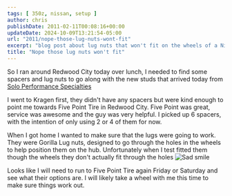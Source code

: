 ```yaml
---
tags: [ 350z, nissan, setup ]
author: chris
publishDate: 2011-02-11T00:08:16+00:00
updateDate: 2024-10-09T13:21:54-05:00
url: "2011/nope-those-lug-nuts-wont-fit"
excerpt: "blog post about lug nuts that won't fit on the wheels of a Nissan 350z"
title: "Nope those lug nuts won't fit"
---
```


So I ran around Redwood City today over lunch, I needed to find some spacers and lug nuts to go along with the new studs that arrived today from [Solo Performance Specialties](https://www.soloperformance.com)

I went to Kragen first, they didn't have any spacers but were kind enough to point me towards Five Point Tire in Redwood City. Five Point was great, service was awesome and the guy was very helpful. I picked up 6 spacers, with the intention of only using 2 or 4 of them for now.

When I got home I wanted to make sure that the lugs were going to work. They were Gorilla Lug nuts, designed to go through the holes in the wheels to help position them on the hub. Unfortunately when I test fitted them though the wheels they don't actually fit through the holes <img style="border-bottom-style: none; border-right-style: none; border-top-style: none; border-left-style: none" class="wlEmoticon wlEmoticon-sadsmile" alt="Sad smile" src="/assets/images/PublishThumbnails/Windows-Live-Writer/62ecb0783f7c_127C9/wlEmoticon-sadsmile_2.png" />

Looks like I will need to run to Five Point Tire again Friday or Saturday and see what their options are. I will likely take a wheel with me this time to make sure things work out.
